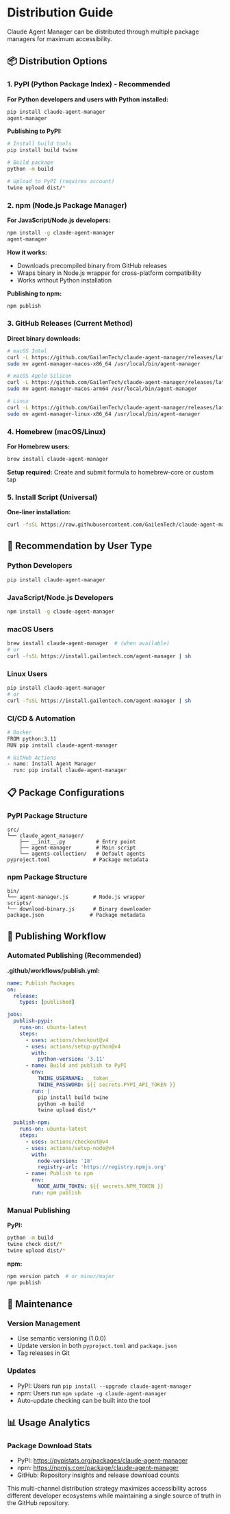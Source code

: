 # Distribution Guide

Claude Agent Manager can be distributed through multiple package managers for maximum accessibility.

## 📦 Distribution Options

### 1. PyPI (Python Package Index) - Recommended

**For Python developers and users with Python installed:**

```bash
pip install claude-agent-manager
agent-manager
```

**Publishing to PyPI:**
```bash
# Install build tools
pip install build twine

# Build package
python -m build

# Upload to PyPI (requires account)
twine upload dist/*
```

### 2. npm (Node.js Package Manager)

**For JavaScript/Node.js developers:**

```bash
npm install -g claude-agent-manager
agent-manager
```

**How it works:**
- Downloads precompiled binary from GitHub releases
- Wraps binary in Node.js wrapper for cross-platform compatibility
- Works without Python installation

**Publishing to npm:**
```bash
npm publish
```

### 3. GitHub Releases (Current Method)

**Direct binary downloads:**

```bash
# macOS Intel
curl -L https://github.com/GailenTech/claude-agent-manager/releases/latest/download/agent-manager-macos-x86_64.tar.gz | tar -xz
sudo mv agent-manager-macos-x86_64 /usr/local/bin/agent-manager

# macOS Apple Silicon
curl -L https://github.com/GailenTech/claude-agent-manager/releases/latest/download/agent-manager-macos-arm64.tar.gz | tar -xz
sudo mv agent-manager-macos-arm64 /usr/local/bin/agent-manager

# Linux
curl -L https://github.com/GailenTech/claude-agent-manager/releases/latest/download/agent-manager-linux-x86_64.tar.gz | tar -xz
sudo mv agent-manager-linux-x86_64 /usr/local/bin/agent-manager
```

### 4. Homebrew (macOS/Linux)

**For Homebrew users:**

```bash
brew install claude-agent-manager
```

**Setup required:** Create and submit formula to homebrew-core or custom tap

### 5. Install Script (Universal)

**One-liner installation:**

```bash
curl -fsSL https://raw.githubusercontent.com/GailenTech/claude-agent-manager/main/install.sh | sh
```

## 🎯 Recommendation by User Type

### Python Developers
```bash
pip install claude-agent-manager
```

### JavaScript/Node.js Developers  
```bash
npm install -g claude-agent-manager
```

### macOS Users
```bash
brew install claude-agent-manager  # (when available)
# or
curl -fsSL https://install.gailentech.com/agent-manager | sh
```

### Linux Users
```bash
pip install claude-agent-manager
# or
curl -fsSL https://install.gailentech.com/agent-manager | sh
```

### CI/CD & Automation
```bash
# Docker
FROM python:3.11
RUN pip install claude-agent-manager

# GitHub Actions
- name: Install Agent Manager
  run: pip install claude-agent-manager
```

## 📋 Package Configurations

### PyPI Package Structure
```
src/
└── claude_agent_manager/
    ├── __init__.py          # Entry point
    ├── agent-manager        # Main script
    └── agents-collection/   # Default agents
pyproject.toml              # Package metadata
```

### npm Package Structure  
```
bin/
└── agent-manager.js        # Node.js wrapper
scripts/
└── download-binary.js      # Binary downloader
package.json               # Package metadata
```

## 🚀 Publishing Workflow

### Automated Publishing (Recommended)

**.github/workflows/publish.yml:**
```yaml
name: Publish Packages
on:
  release:
    types: [published]

jobs:
  publish-pypi:
    runs-on: ubuntu-latest
    steps:
      - uses: actions/checkout@v4
      - uses: actions/setup-python@v4
        with:
          python-version: '3.11'
      - name: Build and publish to PyPI
        env:
          TWINE_USERNAME: __token__
          TWINE_PASSWORD: ${{ secrets.PYPI_API_TOKEN }}
        run: |
          pip install build twine
          python -m build
          twine upload dist/*

  publish-npm:
    runs-on: ubuntu-latest
    steps:
      - uses: actions/checkout@v4
      - uses: actions/setup-node@v4
        with:
          node-version: '18'
          registry-url: 'https://registry.npmjs.org'
      - name: Publish to npm
        env:
          NODE_AUTH_TOKEN: ${{ secrets.NPM_TOKEN }}
        run: npm publish
```

### Manual Publishing

**PyPI:**
```bash
python -m build
twine check dist/*
twine upload dist/*
```

**npm:**
```bash
npm version patch  # or minor/major
npm publish
```

## 🔧 Maintenance

### Version Management
- Use semantic versioning (1.0.0)
- Update version in both `pyproject.toml` and `package.json`
- Tag releases in Git

### Updates
- PyPI: Users run `pip install --upgrade claude-agent-manager`
- npm: Users run `npm update -g claude-agent-manager`
- Auto-update checking can be built into the tool

## 📊 Usage Analytics

### Package Download Stats
- PyPI: https://pypistats.org/packages/claude-agent-manager
- npm: https://npmjs.com/package/claude-agent-manager
- GitHub: Repository insights and release download counts

This multi-channel distribution strategy maximizes accessibility across different developer ecosystems while maintaining a single source of truth in the GitHub repository.